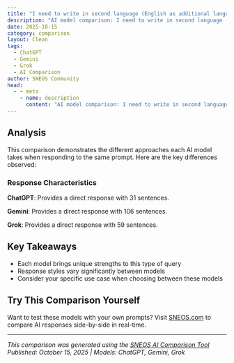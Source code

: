 ```yaml
---
title: "I need to write in second language (English as additional language). Help me: 1) Use writing tools like Grammarly for grammar and clarity"
description: "AI model comparison: I need to write in second language (English as additional language). Help me: 1) Use writing tools l..."
date: 2025-10-15
category: comparison
layout: Clean
tags:
  - ChatGPT
  - Gemini
  - Grok
  - AI Comparison
author: SNEOS Community
head:
  - - meta
    - name: description
      content: "AI model comparison: I need to write in second language (English as additional language). Help me: 1) Use writing tools like Grammarly for gr..."
---
```


<ChatComparison
  title="I need to write in second language (English as additional language). Help me: 1) Use writing tools like Grammarly for grammar and clarity"
  prompt="I need to write in second language (English as additional language). Help me: 1) Use writing tools like Grammarly for grammar and clarity"
  :responses='{"ChatGPT": "Using tools like Grammarly can significantly improve your writing in English as an additional language. Here are some steps to help you effectively utilize these tools for grammar and clarity:\n\n1. **Draft Your Writing**:\n   Start by writing your text in a word processor or directly in the Grammarly app. Focus on getting your ideas down without worrying too much about errors.\n\n2. **Use Grammarly for Grammar and Clarity**:\n   - **Grammar Check**: Once you complete your first draft, run it through Grammarly. It will underline grammatical errors and suggest corrections. Pay attention to the suggested changes and try to understand why they\u0027re necessary.\n   - **Clarity Improvements**: Grammarly also provides suggestions to enhance the clarity of your writing. Look for suggestions that simplify your sentences or replace complex words with simpler alternatives.\n\n3. **Read Suggestions Thoroughly**:\n   Take the time to read and understand each suggestion. Don\u0027t just accept changes blindly; ensure you grasp the reasoning behind them.\n\n4. **Revise Your Text**:\n   After reviewing Grammarly\u0027s suggestions, revise your text accordingly. Make the grammatical corrections and improve the clarity as suggested.\n\n5. **Check for Tone and Style**:\n   Grammarly can also help you adjust your tone and style. For example, if you are writing a formal email, make sure your writing reflects a professional tone. Adjust your language as needed based on the tool\u2019s recommendations.\n\n6. **Proofread Your Final Draft**:\n   Even after using Grammarly, take some time to read your final draft for any remaining errors or awkward phrasing. Sometimes, automated tools can miss context or nuance.\n\n7. **Learn from Your Mistakes**:\n   Take note of the errors you commonly make and review Grammarly\u2019s explanations. This will help you improve your English skills over time.\n\n8. **Practice Regularly**:\n   The more you write and use tools like Grammarly, the better your language skills will become. Consider writing short paragraphs daily on topics that interest you.\n\nBy following these steps and utilizing Grammarly effectively, you can enhance your writing skills in English and communicate more clearly. If you have a specific piece of writing you\u2019d like help with, feel free to share, and I can assist you further!", "Gemini": "That\u0027s an excellent strategy for writing in a second language! Using tools like Grammarly can significantly boost your confidence and the quality of your writing.\n\nHere\u0027s a comprehensive guide on how to effectively use Grammarly and integrate other helpful strategies for writing in English as an additional language (EAL):\n\n---\n\n## 1. Effectively Using Grammarly (and Similar AI Writing Tools)\n\nGrammarly is a powerful tool, but like any tool, it\u0027s most effective when you understand how to use it properly and what its limitations are.\n\n### Getting Started with Grammarly:\n\n1.  **Installation/Access:**\n    *   **Browser Extension:** Install it for Chrome, Firefox, Edge, or Safari. It will check your writing in emails, social media, Google Docs, etc., as you type.\n    *   **Desktop App:** Download the app for Windows or macOS. You can type directly into it or copy-paste text.\n    *   **Web Editor:** Go to the Grammarly website and paste your text into their online editor.\n    *   **MS Word/Outlook Add-in:** Integrate it directly into your Microsoft Office applications.\n\n2.  **Set Your Goals:**\n    *   **Crucial for EAL writers!** When you open Grammarly (especially the web editor or desktop app), you\u0027ll often see an option to set goals for your document.\n    *   **Audience:** General, Knowledgeable, Expert. (Start with General or Knowledgeable).\n    *   **Formality:** Informal, Neutral, Formal. (Choose based on your task \u2013 academic papers need Formal, an email to a friend is Informal).\n    *   **Domain:** Academic, Business, General, Creative, Casual. (This helps tailor suggestions).\n    *   **Intent:** Inform, Describe, Convince, Tell a Story.\n\n### How to Interact with Grammarly\u0027s Suggestions:\n\n1.  **Don\u0027t Just Blindly Accept:** This is the most important rule. Grammarly is AI; it doesn\u0027t always understand nuance, context, or your intended meaning perfectly.\n2.  **Read the Explanation:** When Grammarly flags an error or offers a suggestion, click on it. It usually provides a brief explanation of *why* it\u0027s suggesting the change (e.g., \u0022Missing comma in compound sentence,\u0022 \u0022Wordy sentence,\u0022 \u0022Passive voice detected\u0022). **This is where the learning happens!**\n3.  **Decide:**\n    *   **Accept:** If the suggestion makes sense and improves your writing.\n    *   **Dismiss:** If the suggestion changes your intended meaning, is stylistically undesirable for your specific context, or is simply incorrect.\n    *   **Add to Dictionary:** For proper nouns, technical terms, or specific jargon that Grammarly doesn\u0027t recognize as a standard word.\n4.  **Focus on Categories:** Grammarly usually categorizes suggestions:\n    *   **Correctness:** Spelling, grammar, punctuation. (Prioritize these \u2013 they are often definitive errors).\n    *   **Clarity:** Conciseness, word choice, sentence structure. (Pay close attention, as EAL writers often struggle with these).\n    *   **Engagement:** Vocabulary, variety, compelling sentences. (Helps make your writing more interesting).\n    *   **Delivery:** Tone, confidence, formality. (Ensures your message comes across as intended).\n\n### Advanced Tips for EAL Writers Using Grammarly:\n\n*   **Review All Suggestions:** Even if you think your sentence is fine, see what Grammarly suggests. It might offer a more natural-sounding phrase or a more concise way to express your idea.\n*   **Learn from Repetitive Errors:** If Grammarly keeps flagging the same type of error (e.g., subject-verb agreement, article usage, preposition errors), make a note of it. This highlights areas you need to study more actively.\n*   **Use the \u0022Performance\u0022 Report:** At the end of checking a document, Grammarly often gives you a \u0022Performance\u0022 score and details. It shows your overall correctness, clarity, engagement, and delivery scores, as well as the number of issues addressed. This can track your improvement over time.\n*   **Compare to Native Speaker Writing:** After Grammarly checks your text, try comparing it to how a native speaker might have written a similar idea. This helps you develop a \u0022feel\u0022 for natural English.\n*   **Use the Thesaurus Feature:** If Grammarly suggests a word is overused or could be stronger, right-click on the word within the editor (or hover over it) to see synonyms. This helps expand your vocabulary.\n*   **Don\u0027t Rely Solely on It for Style:** While Grammarly helps with style, it can sometimes make writing sound generic. Your personal voice and style still need to develop, and that comes from practice and reading.\n*   **Consider Premium:** Grammarly Premium offers more advanced suggestions, including checking for consistency, fluency, compelling vocabulary, and plagiarism. If you write a lot in English, it can be a valuable investment.\n\n---\n\n## 2. Integrating Other Helpful Writing Tools\n\nWhile Grammarly is fantastic, a few other tools can complement your writing process:\n\n*   **Online Dictionaries (with example sentences):**\n    *   **Cambridge Dictionary:** Excellent for EAL learners. Provides definitions, example sentences, synonyms, and often shows common collocations (words that naturally go together).\n    *   **Oxford Learner\u0027s Dictionaries:** Specifically designed for English language learners, with clear definitions and usage examples.\n    *   **Macmillan Dictionary:** Also strong with collocations.\n    *   **How to use:** When in doubt about a word\u0027s meaning, usage, or appropriate context, look it up! Pay attention to the example sentences to see how native speakers use it.\n\n*   **Thesaurus.com / Synonyms in Dictionaries:**\n    *   Helps you find alternative words to avoid repetition and enrich your vocabulary.\n    *   **Caution:** Always look up a synonym in a dictionary before using it, as many synonyms have slightly different connotations or are used in specific contexts. Grammarly might flag inappropriate synonym usage, but it\u0027s good to check yourself.\n\n*   **DeepL Translate (for quick checks, NOT full texts):**\n    *   If you\u0027re really stuck on how to say a specific phrase or sentence in English, you can *briefly* translate it from your native language into English using DeepL.\n    *   **Crucial Warning:** Do NOT write entire paragraphs in your native language and translate them. The result will often sound unnatural and grammatically awkward, and you won\u0027t learn anything. Use it for individual words or short, tricky phrases to get an idea, then rephrase it in your own words.\n\n*   **Hemingway Editor:**\n    *   This tool focuses on readability, encouraging you to write clearly and concisely. It highlights long, complex sentences, instances of passive voice, and common adverbs that can often be replaced by stronger verbs.\n    *   It\u0027s a great tool to run your text through *after* Grammarly has handled the grammar, to refine your style.\n\n*   **QuillBot (Paraphrasing Tool) - Use with Extreme Caution:**\n    *   Can help you rephrase sentences or paragraphs to vary your language or understand different ways to express an idea.\n    *   **MAJOR CAUTION:** Do *not* use this to paraphrase others\u0027 work without understanding and citing it correctly (plagiarism). Do *not* use it to simply \u0022fix\u0022 your own writing without learning why it needed fixing. It\u0027s a learning aid, not a shortcut. If you use it, critically review its output and try to understand the changes.\n\n---\n\n## 3. Beyond the Tools: Developing Your Own English Skills\n\nRemember, these tools are aids, not replacements for learning. To truly improve, you need to engage actively:\n\n1.  **Read Extensively:** Read English books, articles, news, and blogs on topics you enjoy. Pay attention to how native speakers structure sentences, use vocabulary, and connect ideas.\n2.  **Write Regularly:** The more you write, the better you\u0027ll get. Keep a journal, write emails, participate in online forums \u2013 consistent practice is key.\n3.  **Study Your Errors:** Every time Grammarly flags an error, try to understand the rule behind it. If you don\u0027t know the rule, look it up! Create a personal \u0022error log\u0022 for your most frequent mistakes.\n4.  **Focus on Specific Grammar Points:** If you struggle with articles (a/an/the) or prepositions, dedicate time to study those specific grammar areas.\n5.  **Get Human Feedback:** If possible, ask a native English speaker, a teacher, or a tutor to review your writing. They can provide nuanced feedback that AI tools might miss.\n6.  **Proofread Manually:** Even after using Grammarly, read your text aloud. This often helps catch awkward phrasing or errors that your eyes might skim over.\n\nBy combining the power of tools like Grammarly with dedicated self-study and practice, you\u0027ll see remarkable improvement in your English writing! Good luck!", "Grok": "### Getting Started with Writing in English as an Additional Language\n\nWriting in a second language like English can be challenging, but tools like Grammarly make it much easier by catching errors and improving your style. I\u0027ll break down how to use Grammarly effectively, plus some additional tips tailored for non-native speakers. If this is for a specific piece of writing, share more details (e.g., an essay, email, or topic), and I can help refine it.\n\n#### 1. Using Grammarly for Grammar and Clarity\nGrammarly is a free (with premium upgrades) online tool that checks your writing in real-time. It\u0027s great for ESL (English as a Second Language) writers because it highlights grammar issues, suggests clearer phrasing, and even explains why changes are needed. Here\u0027s how to get started:\n\n- **Step-by-Step Setup and Use**:\n  1. **Sign Up**: Go to [grammarly.com](https://www.grammarly.com) and create a free account using your email. Download the browser extension (for Chrome, Firefox, or Edge) or the desktop app for seamless integration.\n  2. **Paste or Type Your Text**: Open a new document in Grammarly\u0027s editor, Google Docs, Microsoft Word, or even your email. Start typing or paste your draft. Grammarly will underline errors in real-time:\n     - **Red underlines**: Grammar or spelling mistakes (e.g., \u0022I go store\u0022 \u2192 suggests \u0022I go to the store\u0022).\n     - **Blue underlines**: Clarity or style improvements (e.g., making sentences less wordy: \u0022The reason is because it is big\u0022 \u2192 \u0022It is big\u0022).\n     - **Green underlines**: Advanced suggestions like tone adjustments (formal vs. casual).\n  3. **Review Suggestions**: Click on any underline for explanations and alternatives. For ESL users, enable the \u0022Explainer\u0022 feature (in settings) to learn rules\u2014e.g., it might teach the difference between \u0022affect\u0022 and \u0022effect.\u0022\n  4. **Check for Clarity**: Use the \u0022Clarity\u0022 score in the right sidebar. It flags vague or awkward phrasing common in second-language writing, like run-on sentences or literal translations from your first language.\n  5. **Plagiarism and Advanced Checks**: The free version scans for basic issues; premium ($12/month) adds plagiarism detection and full-sentence rewrites\u2014useful for academic or professional writing.\n\n- **Tips for ESL Writers**:\n  - Write a rough draft in your native language first, then translate it roughly into English and run it through Grammarly. This preserves your ideas while fixing structure.\n  - Set your goals: Tell Grammarly the audience (e.g., \u0022academic\u0022 or \u0022business\u0022) to get tailored advice.\n  - Practice with short pieces: Start with paragraphs, not full essays, to build confidence.\n  - Limitations: Grammarly is AI-based, so it might miss cultural nuances or idioms. Always double-check with a human (like me!) if needed.\n\n#### Additional Tools and Strategies to Complement Grammarly\nWhile Grammarly is excellent for grammar and clarity, combine it with these for a well-rounded approach:\n- **Hemingway App (Free)**: Paste your text at [hemingwayapp.com](https://hemingwayapp.com). It highlights complex sentences and suggests simpler alternatives\u2014perfect for making your English more concise and readable.\n- **Language Learning Apps**: Use Duolingo or Babbel for daily vocabulary practice, then apply it in your writing. For feedback, try HelloTalk to connect with native speakers who can review your drafts.\n- **Built-in Options**: If you\u0027re on Google Docs, enable the \u0022Explore\u0022 tool for quick grammar checks. Microsoft\u0027s Editor in Word is similar to Grammarly.\n- **General Writing Tips for Non-Native Speakers**:\n  - Read aloud: This helps spot awkward phrasing that Grammarly might miss.\n  - Build vocabulary: Use Thesaurus.com or WordHippo to find precise words instead of repeating \u0022good\u0022 or \u0022very.\u0022\n  - Practice structure: Aim for simple sentences first (subject-verb-object), then add complexity.\n  - Common Pitfalls to Watch: Articles (\u0022a/the\u0022), prepositions (\u0022in/on/at\u0022), and tenses\u2014Grammarly excels here.\n\nIf you share a sample of your writing, I can demonstrate how Grammarly (or I) would improve it, or help brainstorm ideas. What are you writing about?"}' published-date="{DateTime.UtcNow:HH:mm}"
/>

## Analysis

This comparison demonstrates the different approaches each AI model takes when responding to the same prompt. Here are the key differences observed:

### Response Characteristics

**ChatGPT**: Provides a direct response with 31 sentences. 

**Gemini**: Provides a direct response with 106 sentences. 

**Grok**: Provides a direct response with 59 sentences. 

## Key Takeaways

- Each model brings unique strengths to this type of query
- Response styles vary significantly between models
- Consider your specific use case when choosing between these models

## Try This Comparison Yourself

Want to test these models with your own prompts? Visit [SNEOS.com](https://sneos.com) to compare AI responses side-by-side in real-time.

---

*This comparison was generated using the [SNEOS AI Comparison Tool](https://sneos.com)*
*Published: October 15, 2025 | Models: ChatGPT, Gemini, Grok*
